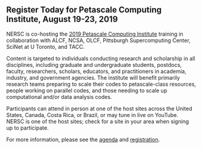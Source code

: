 ## Register Today for Petascale Computing Institute, August 19-23, 2019

NERSC is co-hosting the [2019 Petascale Computing 
Institute](https://bluewaters.ncsa.illinois.edu/petascale-computing-2019) 
training in collaboration with ALCF, NCSA, OLCF, Pittsburgh Supercomputing 
Center, SciNet at U Toronto, and TACC.

Content is targeted to individuals conducting research and scholarship in all
disciplines, including graduate and undergraduate students, postdocs, faculty,
researchers, scholars, educators, and practitioners in academia, industry, and
government agencies. The institute will benefit primarily research teams
preparing to scale their codes to petascale-class resources, people working on
parallel codes, and those needing to scale up computational and/or data analysis
codes.

Participants can attend in person at one of the host sites across the United 
States, Canada, Costa Rica, or Brazil, or may tune in live on YouTube. NERSC is
one of the host sites; check for a site in your area when signing up to
participate.

For more information, please see the
[agenda](https://bluewaters.ncsa.illinois.edu/bw-petascale-computing-2019/agenda)
and [registration](https://bluewaters.ncsa.illinois.edu/bw-petascale-computing-2019/host-sites).
